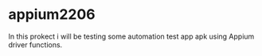 # appium2206

In this prokect i will be testing some automation test app apk 
using Appium driver functions. 
